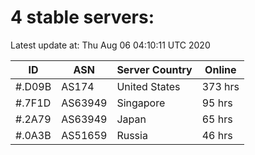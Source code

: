 # 4 stable servers:

Latest update at: Thu Aug 06 04:10:11 UTC 2020

| ID | ASN | Server Country | Online |
| -- | --- | -------------- | ------ |
| #.D09B | AS174 | United States | 373 hrs |
| #.7F1D | AS63949 | Singapore | 95 hrs |
| #.2A79 | AS63949 | Japan | 65 hrs |
| #.0A3B | AS51659 | Russia | 46 hrs |

